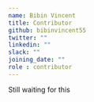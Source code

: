 ```yaml
---
name: Bibin Vincent
title: Contributor
github: bibinvincent55
twitter: ""
linkedin: ""
slack: ""
joining_date: ""
role : contributor
---
```


Still waiting for this
